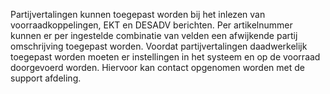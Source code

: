 Partijvertalingen kunnen toegepast worden bij het inlezen van voorraadkoppelingen, EKT en DESADV berichten.
Per artikelnummer kunnen er per ingestelde combinatie van velden een afwijkende partij omschrijving toegepast worden.
Voordat partijvertalingen daadwerkelijk toegepast worden moeten er instellingen in het systeem en op de voorraad doorgevoerd worden. Hiervoor kan contact opgenomen worden met de support afdeling.
